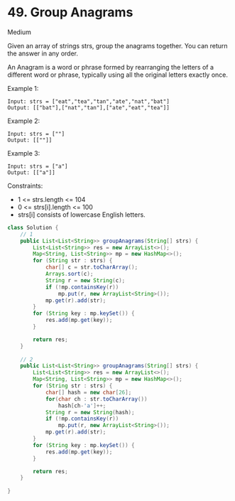 # 49. Group Anagrams
Medium


Given an array of strings strs, group the anagrams together. You can return the answer in any order.

An Anagram is a word or phrase formed by rearranging the letters of a different word or phrase, typically using all the original letters exactly once.

 

Example 1:
```
Input: strs = ["eat","tea","tan","ate","nat","bat"]
Output: [["bat"],["nat","tan"],["ate","eat","tea"]]
```
Example 2:
```
Input: strs = [""]
Output: [[""]]
```
Example 3:
```
Input: strs = ["a"]
Output: [["a"]]
 ```

Constraints:

- 1 <= strs.length <= 104
- 0 <= strs[i].length <= 100
- strs[i] consists of lowercase English letters.

```java
class Solution {
    // 1
    public List<List<String>> groupAnagrams(String[] strs) {
        List<List<String>> res = new ArrayList<>();
        Map<String, List<String>> mp = new HashMap<>();
        for (String str : strs) {
            char[] c = str.toCharArray();
            Arrays.sort(c);
            String r = new String(c);
            if (!mp.containsKey(r))
                mp.put(r, new ArrayList<String>());
            mp.get(r).add(str);
        }
        for (String key : mp.keySet()) {
            res.add(mp.get(key));
        }

        return res;
    }
  
    // 2
    public List<List<String>> groupAnagrams(String[] strs) {
        List<List<String>> res = new ArrayList<>();
        Map<String, List<String>> mp = new HashMap<>();
        for (String str : strs) {
            char[] hash = new char[26];
            for(char ch : str.toCharArray())
                hash[ch-'a']++;
            String r = new String(hash);
            if (!mp.containsKey(r))
                mp.put(r, new ArrayList<String>());
            mp.get(r).add(str);
        }
        for (String key : mp.keySet()) {
            res.add(mp.get(key));
        }

        return res;
    }
    
}
```
